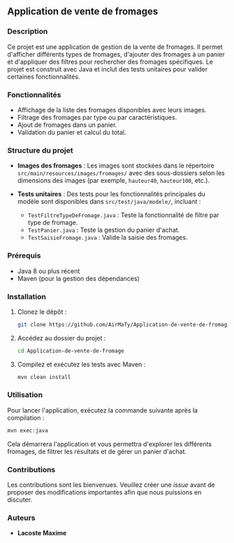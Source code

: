 ## Application de vente de fromages

### Description
Ce projet est une application de gestion de la vente de fromages. Il permet d'afficher différents types de fromages, d'ajouter des fromages à un panier et d'appliquer des filtres pour rechercher des fromages spécifiques. Le projet est construit avec Java et inclut des tests unitaires pour valider certaines fonctionnalités.

### Fonctionnalités
- Affichage de la liste des fromages disponibles avec leurs images.
- Filtrage des fromages par type ou par caractéristiques.
- Ajout de fromages dans un panier.
- Validation du panier et calcul du total.
  
### Structure du projet

- **Images des fromages** : Les images sont stockées dans le répertoire `src/main/resources/images/fromages/` avec des sous-dossiers selon les dimensions des images (par exemple, `hauteur40`, `hauteur100`, etc.).
  
- **Tests unitaires** : Des tests pour les fonctionnalités principales du modèle sont disponibles dans `src/test/java/modele/`, incluant :
  - `TestFiltreTypeDeFromage.java` : Teste la fonctionnalité de filtre par type de fromage.
  - `TestPanier.java` : Teste la gestion du panier d'achat.
  - `TestSaisieFromage.java` : Valide la saisie des fromages.

### Prérequis

- Java 8 ou plus récent
- Maven (pour la gestion des dépendances)

### Installation

1. Clonez le dépôt :

   ```bash
   git clone https://github.com/AirMaTy/Application-de-vente-de-fromage.git
   ```

2. Accédez au dossier du projet :

   ```bash
   cd Application-de-vente-de-fromage
   ```

3. Compilez et exécutez les tests avec Maven :

   ```bash
   mvn clean install
   ```

### Utilisation

Pour lancer l'application, exécutez la commande suivante après la compilation :

```bash
mvn exec:java
```

Cela démarrera l'application et vous permettra d'explorer les différents fromages, de filtrer les résultats et de gérer un panier d'achat.

### Contributions

Les contributions sont les bienvenues. Veuillez créer une *issue* avant de proposer des modifications importantes afin que nous puissions en discuter.

### Auteurs

- **Lacoste Maxime**
